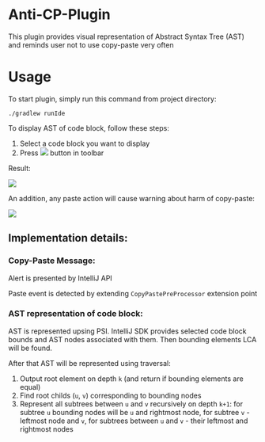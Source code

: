 # Anti-CP-Plugin
This plugin provides visual representation of Abstract Syntax Tree (AST) and reminds user not to use copy-paste very often

# Usage

To start plugin, simply run this command from project directory:

```./gradlew runIde```

To display AST of code block, follow these steps:

1) Select a code block you want to display
2) Press ![](icn.png) button in toolbar

Result: <br/>

![](icn2.png)

An addition, any paste action will cause warning about harm of copy-paste: <br/>

![](icn3.png)

## Implementation details:

### Copy-Paste Message:

Alert is presented by IntelliJ API

Paste event is detected by extending ```CopyPastePreProcessor``` extension point

### AST representation of code block:

AST is represented upsing PSI.
IntelliJ SDK provides selected code block bounds and AST nodes associated with them. Then bounding elements LCA will be found.

After that AST will be represented using traversal: 
1) Output root element on depth ```k``` (and return if bounding elements are equal)
2) Find root childs (```u```, ```v```) corresponding to bounding nodes
3) Represent all subtrees between ```u``` and ```v``` recursively on depth ```k+1```: for subtree ```u``` bounding nodes will be ```u``` and rightmost node, for subtree ```v``` - leftmost node and ```v```, for subtrees between ```u``` and ```v``` - their leftmost and rightmost nodes
